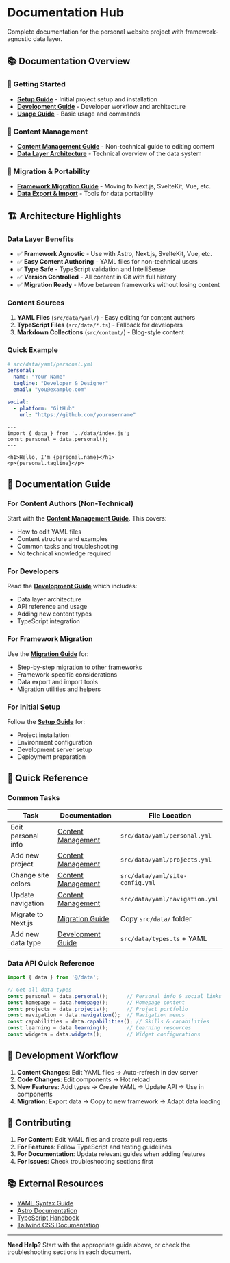 # Documentation Hub

Complete documentation for the personal website project with framework-agnostic data layer.

## 📚 Documentation Overview

### 🚀 Getting Started
- **[Setup Guide](SETUP.md)** - Initial project setup and installation
- **[Development Guide](DEVELOPMENT.md)** - Developer workflow and architecture
- **[Usage Guide](USAGE.md)** - Basic usage and commands

### 📝 Content Management
- **[Content Management Guide](CONTENT-MANAGEMENT.md)** - Non-technical guide to editing content
- **[Data Layer Architecture](DEVELOPMENT.md#-data-layer-architecture)** - Technical overview of the data system

### 🔄 Migration & Portability
- **[Framework Migration Guide](MIGRATION.md)** - Moving to Next.js, SvelteKit, Vue, etc.
- **[Data Export & Import](MIGRATION.md#-migration-utilities)** - Tools for data portability

## 🏗️ Architecture Highlights

### Data Layer Benefits
- ✅ **Framework Agnostic** - Use with Astro, Next.js, SvelteKit, Vue, etc.
- ✅ **Easy Content Authoring** - YAML files for non-technical users
- ✅ **Type Safe** - TypeScript validation and IntelliSense
- ✅ **Version Controlled** - All content in Git with full history
- ✅ **Migration Ready** - Move between frameworks without losing content

### Content Sources
1. **YAML Files** (`src/data/yaml/`) - Easy editing for content authors
2. **TypeScript Files** (`src/data/*.ts`) - Fallback for developers
3. **Markdown Collections** (`src/content/`) - Blog-style content

### Quick Example

```yaml
# src/data/yaml/personal.yml
personal:
  name: "Your Name"
  tagline: "Developer & Designer"
  email: "you@example.com"

social:
  - platform: "GitHub"
    url: "https://github.com/yourusername"
```

```astro
---
import { data } from '../data/index.js';
const personal = data.personal();
---

<h1>Hello, I'm {personal.name}</h1>
<p>{personal.tagline}</p>
```

## 📖 Documentation Guide

### For Content Authors (Non-Technical)
Start with the **[Content Management Guide](CONTENT-MANAGEMENT.md)**. This covers:
- How to edit YAML files
- Content structure and examples
- Common tasks and troubleshooting
- No technical knowledge required

### For Developers
Read the **[Development Guide](DEVELOPMENT.md)** which includes:
- Data layer architecture
- API reference and usage
- Adding new content types
- TypeScript integration

### For Framework Migration
Use the **[Migration Guide](MIGRATION.md)** for:
- Step-by-step migration to other frameworks
- Framework-specific considerations
- Data export and import tools
- Migration utilities and helpers

### For Initial Setup
Follow the **[Setup Guide](SETUP.md)** for:
- Project installation
- Environment configuration
- Development server setup
- Deployment preparation

## 🎯 Quick Reference

### Common Tasks

| Task | Documentation | File Location |
|------|---------------|---------------|
| Edit personal info | [Content Management](CONTENT-MANAGEMENT.md#personal-information-personalyml) | `src/data/yaml/personal.yml` |
| Add new project | [Content Management](CONTENT-MANAGEMENT.md#adding-a-new-project) | `src/data/yaml/projects.yml` |
| Change site colors | [Content Management](CONTENT-MANAGEMENT.md#colors-and-theming) | `src/data/yaml/site-config.yml` |
| Update navigation | [Content Management](CONTENT-MANAGEMENT.md#navigation-navigationyml) | `src/data/yaml/navigation.yml` |
| Migrate to Next.js | [Migration Guide](MIGRATION.md#nextjs-migration) | Copy `src/data/` folder |
| Add new data type | [Development Guide](DEVELOPMENT.md#adding-new-content-types) | `src/data/types.ts` + YAML |

### Data API Quick Reference

```typescript
import { data } from '@/data';

// Get all data types
const personal = data.personal();      // Personal info & social links
const homepage = data.homepage();      // Homepage content
const projects = data.projects();      // Project portfolio
const navigation = data.navigation();  // Navigation menus
const capabilities = data.capabilities(); // Skills & capabilities
const learning = data.learning();      // Learning resources
const widgets = data.widgets();        // Widget configurations
```

## 🔧 Development Workflow

1. **Content Changes**: Edit YAML files → Auto-refresh in dev server
2. **Code Changes**: Edit components → Hot reload
3. **New Features**: Add types → Create YAML → Update API → Use in components
4. **Migration**: Export data → Copy to new framework → Adapt data loading

## 🤝 Contributing

1. **For Content**: Edit YAML files and create pull requests
2. **For Features**: Follow TypeScript and testing guidelines
3. **For Documentation**: Update relevant guides when adding features
4. **For Issues**: Check troubleshooting sections first

## 📚 External Resources

- [YAML Syntax Guide](https://docs.ansible.com/ansible/latest/reference_appendices/YAMLSyntax.html)
- [Astro Documentation](https://docs.astro.build/)
- [TypeScript Handbook](https://www.typescriptlang.org/docs/)
- [Tailwind CSS Documentation](https://tailwindcss.com/docs)

---

**Need Help?** Start with the appropriate guide above, or check the troubleshooting sections in each document.
